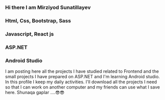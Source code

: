 ### Hi there  I am Mirziyod Sunatillayev     
### Html, Css, Bootstrap, Sass
### Javascript, React js
### ASP.NET
### Android Studio

I am posting here all the projects I have studied related to Frontend and the small projects I have prepared on ASP.NET and I'm learning Android studio. In this profile I keep my daily activities. I'll download all the projects I need so that I can work on another computer and my friends can use what I save here. Shunaqa gaplar ....😎😎
